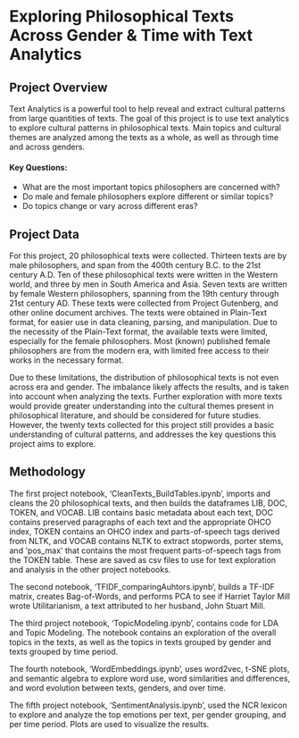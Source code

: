 # Exploring Philosophical Texts Across Gender & Time with Text Analytics

## Project Overview
Text Analytics is a powerful tool to help reveal and extract cultural patterns from large quantities of texts. The goal of this project is to use text analytics to explore cultural patterns in philosophical texts. Main topics and cultural themes are analyzed among the texts as a whole, as well as through time and across genders.
 
#### Key Questions:
- What are the most important topics philosophers are concerned with?
- Do male and female philosophers explore different or similar topics?
- Do topics change or vary across different eras?

## Project Data
For this project, 20 philosophical texts were collected. Thirteen texts are by male philosophers, and span from the 400th century B.C. to the 21st century A.D. Ten of these philosophical texts were written in the Western world, and three by men in South America and Asia. Seven texts are written by female Western philosophers, spanning from the 19th century through 21st century AD. These texts were collected from Project Gutenberg, and other online document archives. The texts were obtained in Plain-Text format, for easier use in data cleaning, parsing, and manipulation. Due to the necessity of the Plain-Text format, the available texts were limited, especially for the female philosophers. Most (known) published female philosophers are from the modern era, with limited free access to their works in the necessary format.

Due to these limitations, the distribution of philosophical texts is not even across era and gender. The imbalance likely affects the results, and is taken into account when analyzing the texts. Further exploration with more texts would provide greater understanding into the cultural themes present in philosophical literature, and should be considered for future studies. However, the twenty texts collected for this project still provides a basic understanding of cultural patterns, and addresses the key questions this project aims to explore.

## Methodology
The first project notebook, ‘CleanTexts_BuildTables.ipynb’, imports and cleans the 20 philosophical texts, and then builds the dataframes LIB, DOC, TOKEN, and VOCAB. LIB contains basic metadata about each text, DOC contains preserved paragraphs of each text and the appropriate OHCO index, TOKEN contains an OHCO index and parts-of-speech tags derived from NLTK, and VOCAB contains NLTK to extract stopwords, porter stems, and 'pos_max' that contains the most frequent parts-of-speech tags from the TOKEN table. These are saved as csv files to use for text exploration and analysis in the other project notebooks.

The second notebook, ‘TFIDF_comparingAuhtors.ipynb’, builds a TF-IDF matrix, creates Bag-of-Words, and performs PCA to see if Harriet Taylor Mill wrote Utilitarianism, a text attributed to her husband, John Stuart Mill.

The third project notebook, ‘TopicModeling.ipynb’, contains code for LDA and Topic Modeling. The notebook contains an exploration of the overall topics in the texts, as well as the topics in texts grouped by gender and texts grouped by time period.

The fourth notebook, ‘WordEmbeddings.ipynb’, uses word2vec, t-SNE plots, and semantic algebra to explore word use, word similarities and differences, and word evolution between texts, genders, and over time.

The fifth project notebook, ‘SentimentAnalysis.ipynb’, used the NCR lexicon to explore and analyze the top emotions per text, per gender grouping, and per time period. Plots are used to visualize the results.
 
